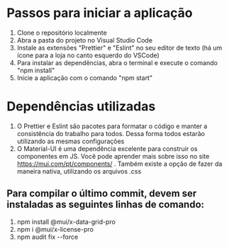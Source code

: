# Passos para iniciar a aplicação

1. Clone o repositório localmente
2. Abra a pasta do projeto no Visual Studio Code
3. Instale as extensões "Prettier" e "Eslint" no seu editor de texto (há um ícone para a loja no canto esquerdo do VSCode)
4. Para instalar as dependências, abra o terminal e execute o comando "npm install"
5. Inicie a aplicação com o comando "npm start"

# Dependências utilizadas

1. O Prettier e Eslint são pacotes para formatar o código e manter a consistência do trabalho para todos. Dessa forma todos estarão utilizando as mesmas configurações
2. O Material-UI é uma dependência excelente para construir os componentes em JS. Você pode aprender mais sobre isso no site https://mui.com/pt/components/ . Também existe a opção de fazer da maneira nativa, utilizando os arquivos .css

## Para compilar o último commit, devem ser instaladas as seguintes linhas de comando:
1. npm install @mui/x-data-grid-pro
2. npm i @mui/x-license-pro
3. npm audit fix --force
